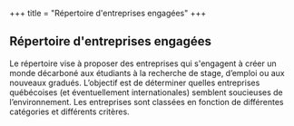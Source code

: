 +++
title = "Répertoire d'entreprises engagées"
+++

## Répertoire d'entreprises engagées 

Le répertoire vise à proposer des entreprises qui s'engagent à créer un monde décarboné aux étudiants à la recherche de stage, d’emploi ou aux nouveaux gradués. L’objectif est de déterminer quelles entreprises québécoises (et éventuellement internationales) semblent soucieuses de l’environnement. Les entreprises sont classées en fonction de différentes catégories et différents critères. 